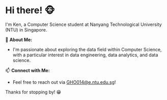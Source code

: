 # Hi there! 🐵

I'm Ken, a Computer Science student at Nanyang Technological University (NTU) in Singapore.

🔭 **About Me:**
- I'm passionate about exploring the data field within Computer Science, with a particular interest in data engineering, data analytics, and data science.

📫 **Connect with Me:**
- Feel free to reach out via GHO014@e.ntu.edu.sg!

Thanks for stopping by! 😁


